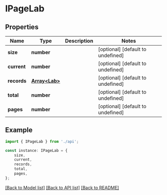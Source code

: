 # IPageLab


## Properties

Name | Type | Description | Notes
------------ | ------------- | ------------- | -------------
**size** | **number** |  | [optional] [default to undefined]
**current** | **number** |  | [optional] [default to undefined]
**records** | [**Array&lt;Lab&gt;**](Lab.md) |  | [optional] [default to undefined]
**total** | **number** |  | [optional] [default to undefined]
**pages** | **number** |  | [optional] [default to undefined]

## Example

```typescript
import { IPageLab } from './api';

const instance: IPageLab = {
    size,
    current,
    records,
    total,
    pages,
};
```

[[Back to Model list]](../README.md#documentation-for-models) [[Back to API list]](../README.md#documentation-for-api-endpoints) [[Back to README]](../README.md)
